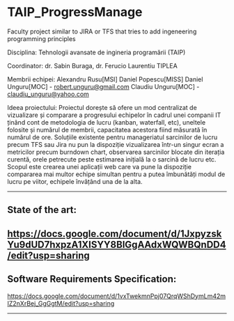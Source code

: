 # TAIP_ProgressManage
Faculty project similar to JIRA or TFS that tries to add ingeneering programming principles


Disciplina: Tehnologii avansate de ingineria programării (TAIP)

Coordinator: dr. Sabin Buraga, dr. Ferucio Laurentiu TIPLEA  
  
Membrii echipei:
Alexandru Rusu[MSI]
Daniel Popescu[MISS]
Daniel Unguru[MOC]  - robert.unguru@gmail.com
Claudiu Unguru[MOC] - claudiu_unguru@yahoo.com

Ideea proiectului:
Proiectul dorește să ofere un mod centralizat de vizualizare și comparare a progresului echipelor în cadrul unei companii IT ținând cont de metodologia de lucru (kanban, waterfall, etc), uneltele folosite și numărul de membrii, capacitatea acestora fiind măsurată în numărul de ore. 
Soluțiile existente pentru manageriatul sarcinilor de lucru precum TFS sau Jira nu pun la dispoziție vizualizarea într-un singur ecran a metricilor precum burndown chart, observarea sarcinilor blocate din iterația curentă, orele petrecute peste estimarea inițială la o sarcină de lucru etc. Scopul este crearea unei aplicații web care va pune la dispoziție compararea mai multor echipe simultan pentru a putea îmbunătăți modul de lucru pe viitor, echipele învățând una de la alta.

--- 

## State of the art:
https://docs.google.com/document/d/1JxpyzskYu9dUD7hxpzA1XISYY8BlGgAAdxWQWBQnDD4/edit?usp=sharing
---

## Software Requirements Specification:
https://docs.google.com/document/d/1vxTwekmnPpj07QrqWShDymLm42mIZ2nXrBej_GgGgtM/edit?usp=sharing

---
